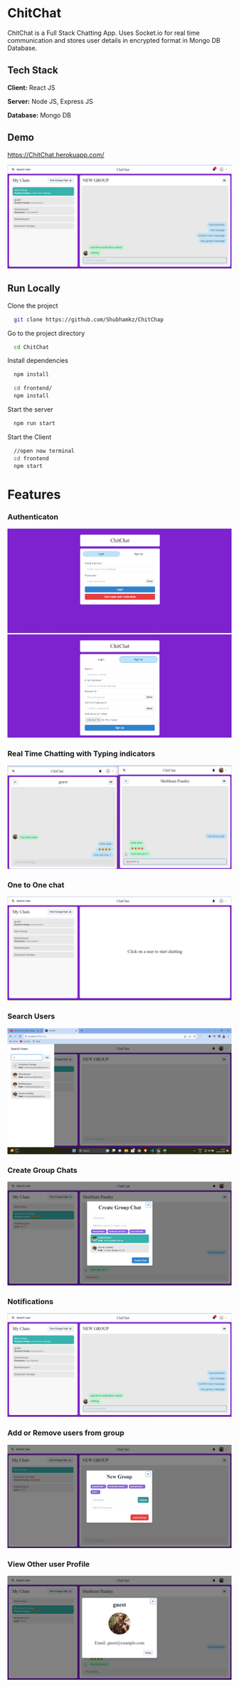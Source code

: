 # ChitChat

ChitChat is a Full Stack Chatting App.
Uses Socket.io for real time communication and stores user details in encrypted format in Mongo DB Database.

## Tech Stack

**Client:** React JS

**Server:** Node JS, Express JS

**Database:** Mongo DB

## Demo

https://ChitChat.herokuapp.com/

![](https://github.com/Shubhamkz/ChitChat/blob/master/screenshots/group%20%2B%20notif.png)

## Run Locally

Clone the project

```bash
  git clone https://github.com/Shubhamkz/ChitChap
```

Go to the project directory

```bash
  cd ChitChat
```

Install dependencies

```bash
  npm install
```

```bash
  cd frontend/
  npm install
```

Start the server

```bash
  npm run start
```

Start the Client

```bash
  //open now terminal
  cd frontend
  npm start
```

# Features

### Authenticaton

![](https://github.com/Shubhamkz/ChitChat/blob/master/screenshots/login.png)
![](https://github.com/Shubhamkz/ChitChat/blob/master/screenshots/signup.png)

### Real Time Chatting with Typing indicators

![](https://github.com/Shubhamkz/ChitChat/blob/master/screenshots/real-time.png)

### One to One chat

![](https://github.com/Shubhamkz/ChitChat/blob/master/screenshots/mainscreen.png)

### Search Users

![](https://github.com/Shubhamkz/ChitChat/blob/master/screenshots/search.png)

### Create Group Chats

![](https://github.com/Shubhamkz/ChitChat/blob/master/screenshots/new%20grp.png)

### Notifications

![](https://github.com/Shubhamkz/ChitChat/blob/master/screenshots/group%20%2B%20notif.png)

### Add or Remove users from group

![](https://github.com/Shubhamkz/ChitChat/blob/master/screenshots/add%20rem.png)

### View Other user Profile

![](https://github.com/Shubhamkz/ChitChat/blob/master/screenshots/profile.png)

